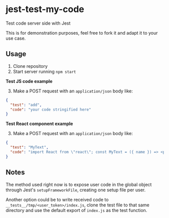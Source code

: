 # jest-test-my-code

Test code server side with Jest

This is for demonstration purposes, feel free to fork it and adapt it to your use case.

## Usage

1. Clone repository
2. Start server running `npm start`

**Test JS code example**

3. Make a POST request with an `application/json` body like:

```json
{
  "test": "add",
  "code": "your code stringified here"
}
```

**Test React component example**

3. Make a POST request with an `application/json` body like:

```json
{
  "test": "MyText",
  "code": "import React from \"react\"; const MyText = ({ name }) => <p>Hello ${name}</p>;"
}
```

## Notes

The method used right now is to expose user code in the global object through Jest's `setupFrameworkFile`, creating one setup file per user.

Another option could be to write received code to `__tests__/tmp/<user_token>/index.js`, clone the test file to that same directory and use the default export of `index.js` as the test function.

